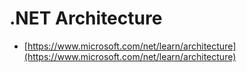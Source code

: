 # .NET Architecture

*   [https://www.microsoft.com/net/learn/architecture](https://www.microsoft.com/net/learn/architecture)



